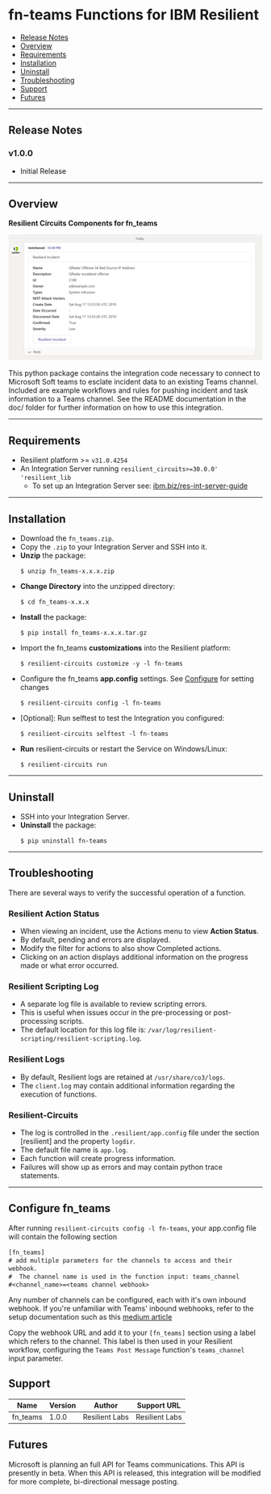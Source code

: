 <!--
  This Install README.md is generated by running:
  "resilient-circuits docgen -p fn_teams --only-install-guide"

  It is best edited using a Text Editor with a Markdown Previewer. VS Code
  is a good example. Checkout https://guides.github.com/features/mastering-markdown/
  for tips on writing with Markdown

  If you make manual edits and run docgen again, a .bak file will be created

  Store any screenshots in the "doc/screenshots" directory and reference them like:
  ![screenshot: screenshot_1](./doc/screenshots/screenshot_1.png)
-->

# fn-teams Functions for IBM Resilient

- [Release Notes](#release-notes)
- [Overview](#overview)
- [Requirements](#requirements)
- [Installation](#installation)
- [Uninstall](#uninstall)
- [Troubleshooting](#troubleshooting)
- [Support](#support)
- [Futures](#futures)

---

## Release Notes
<!--
  Specify all changes in this release. Do not remove the release 
  notes of a previous release
-->
### v1.0.0
* Initial Release

---

## Overview
<!--
  Provide a high-level description of the function itself and its remote software or application.
  The text below is parsed from the "description" and "long_description" attributes in the setup.py file
-->
**Resilient Circuits Components for fn_teams**

 ![screenshot: main](./doc/screenshots/teams_incident.png)

This python package contains the integration code necessary to connect to Microsoft Soft teams to esclate incident data to an existing Teams channel.  Included are example workflows and rules for pushing incident and task information to a Teams channel. See the README documentation in the doc/ folder for further information on how to use this integration.

---

## Requirements
<!--
  List any Requirements 
-->
* Resilient platform >= `v31.0.4254`
* An Integration Server running `resilient_circuits>=30.0.0' 'resilient_lib`
  * To set up an Integration Server see: [ibm.biz/res-int-server-guide](https://ibm.biz/res-int-server-guide)

---

## Installation
* Download the `fn_teams.zip`.
* Copy the `.zip` to your Integration Server and SSH into it.
* **Unzip** the package:
  ```
  $ unzip fn_teams-x.x.x.zip
  ```
* **Change Directory** into the unzipped directory:
  ```
  $ cd fn_teams-x.x.x
  ```
* **Install** the package:
  ```
  $ pip install fn_teams-x.x.x.tar.gz
  ```
* Import the fn_teams **customizations** into the Resilient platform:
  ```
  $ resilient-circuits customize -y -l fn-teams
  ```
* Configure the fn_teams **app.config** settings. See [Configure](#configure-fn_teams) for setting changes
  ```
  $ resilient-circuits config -l fn-teams
  ```
* [Optional]: Run selftest to test the Integration you configured:
  ```
  $ resilient-circuits selftest -l fn-teams
  ```
* **Run** resilient-circuits or restart the Service on Windows/Linux:
  ```
  $ resilient-circuits run
  ```


---

## Uninstall
* SSH into your Integration Server.
* **Uninstall** the package:
  ```
  $ pip uninstall fn-teams
  ```

---

## Troubleshooting
There are several ways to verify the successful operation of a function.

### Resilient Action Status
* When viewing an incident, use the Actions menu to view **Action Status**.
* By default, pending and errors are displayed.
* Modify the filter for actions to also show Completed actions.
* Clicking on an action displays additional information on the progress made or what error occurred.

### Resilient Scripting Log
* A separate log file is available to review scripting errors.
* This is useful when issues occur in the pre-processing or post-processing scripts.
* The default location for this log file is: `/var/log/resilient-scripting/resilient-scripting.log`.

### Resilient Logs
* By default, Resilient logs are retained at `/usr/share/co3/logs`.
* The `client.log` may contain additional information regarding the execution of functions.

### Resilient-Circuits
* The log is controlled in the `.resilient/app.config` file under the section [resilient] and the property `logdir`.
* The default file name is `app.log`.
* Each function will create progress information.
* Failures will show up as errors and may contain python trace statements.

---


## Configure fn_teams
After running `resilient-circuits config -l fn-teams`, your app.config file will contain the following section

```
[fn_teams]
# add multiple parameters for the channels to access and their webhook. 
#  The channel name is used in the function input: teams_channel
#<channel_name>=<teams channel webhook>
```

Any number of channels can be configured, each with it's own inbound webhook. If you're unfamiliar with Teams' inbound webhooks, refer to the setup 
documentation such as this [medium article](https://medium.com/@ankush.kumar133/get-started-with-microsoft-team-connectors-incoming-webhook-a330657993e7)

Copy the webhook URL and add it to your `[fn_teams]` section using a label which refers to the channel. This label is then used in your Resilient workflow, configuring the `Teams Post Message` function's `teams_channel` input parameter.



## Support
| Name | Version | Author | Support URL |
| ---- | ------- | ------ | ----------- |
| fn_teams | 1.0.0 | Resilient Labs | Resilient Labs |

## Futures
Microsoft is planning an full API for Teams communications. This API is presently in beta. When this API is released, this integration will be modified for more complete, bi-directional message posting.